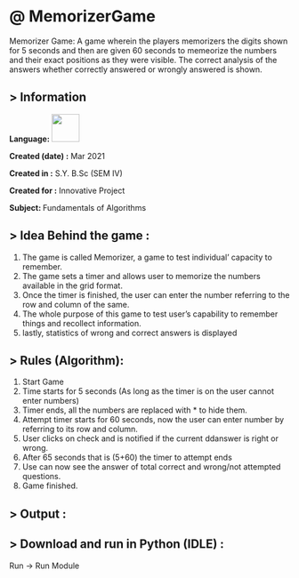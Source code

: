 # @ MemorizerGame
Memorizer Game: A game wherein the players memorizers the digits shown for 5 seconds and then are given 60 seconds to memeorize the numbers and their exact positions as they were visible.  The correct analysis of the answers whether correctly answered or wrongly answered is shown.

## > Information

<b>Language:</b> <img src="https://cdn.jsdelivr.net/gh/devicons/devicon/icons/python/python-original-wordmark.svg" height=50>


<b>Created (date) :</b> Mar 2021


<b>Created in :</b> S.Y. B.Sc (SEM IV)


<b>Created for :</b> Innovative Project

<b>Subject: </b> Fundamentals of Algorithms

## > Idea Behind the game :
1. The game is called Memorizer, a game to test individual’
capacity to remember.
2. The game sets a timer and allows user to memorize the
numbers available in the grid format.
3. Once the timer is finished, the user can enter the number
referring to the row and column of the same.
4. The whole purpose of this game to test user’s capability to
remember things and recollect information.
5. lastly, statistics of wrong and correct answers is displayed


## > Rules (Algorithm):
1. Start Game
2. Time starts for 5 seconds (As long as the timer is on the
user cannot enter numbers)
3. Timer ends, all the numbers are replaced with * to hide
them.
4. Attempt timer starts for 60 seconds, now the user can
enter number by referring to its row and column.
5. User clicks on check and is notified if the current ddanswer
is right or wrong.
6. After 65 seconds that is (5+60) the timer to attempt ends
7. Use can now see the answer of total correct and
wrong/not attempted questions.
8. Game finished.

## > Output : 




## >  Download and run in Python (IDLE) :
Run -> Run Module

